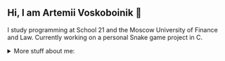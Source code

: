 ## Hi, I am Artemii Voskoboinik 👋

I study programming at School 21 and the Moscow University of Finance and Law. Currently working on a personal Snake game project in C.  

<details>
<summary>More stuff about me:</summary>

## Overview
### Git statistics
![Статистика](https://github-readme-stats.vercel.app/api?username=ppheizi&show_icons=true&theme=radical)  
I am just starting :)  
  
![Языки программирования](https://github-readme-stats.vercel.app/api/top-langs/?username=ppheizi&layout=compact&theme=radical)  

### Stack  
![C](https://img.shields.io/badge/C-00427E?style=for-the-badge&logo=c&logoColor=white) ![Standard SQL](https://img.shields.io/badge/Standard%20SQL-336791?style=for-the-badge&logo=sql&logoColor=white) ![Git](https://img.shields.io/badge/Git-F05032?style=for-the-badge&logo=git&logoColor=white) ![Linux](https://img.shields.io/badge/Linux-000000?style=for-the-badge&logo=linux&logoColor=white)  

### Job
Right now I work as Partner Support Manager at Dodo Brands. I spearheaded an internal fraud investigation in partnership with the anti-fraud team. By developing a suspect's behavioral profile, I enabled precise SQL data extraction. My subsequent manual analysis of the dataset identified the responsible employee. Collaborating with the leadership team, we contributed to the termination decision and drove improvements to internal security measures.  

## Personal info
I am 22 years old.  
I am from Moscow, Russia.
I speak English and Russian, and I am also learning Spanish. 

</details> 



<!--
**ppheizi/ppheizi** is a ✨ _special_ ✨ repository because its `README.md` (this file) appears on your GitHub profile.

Here are some ideas to get you started:

- 🔭 I’m currently working on ...
- 🌱 I’m currently learning ...
- 👯 I’m looking to collaborate on ...
- 🤔 I’m looking for help with ...
- 💬 Ask me about ...
- 📫 How to reach me: ...
- 😄 Pronouns: ...
- ⚡ Fun fact: ...
-->

